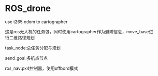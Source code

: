 # ROS_drone
use t265 odom to cartographer

这是ros无人机的任务包，同时使用cartographer作为避障信息，move_base进行二维路径规划

task_node:总任务分配与规划

send_goal:多航点节点

ros_nav:px4控制器，使用offbord模式
